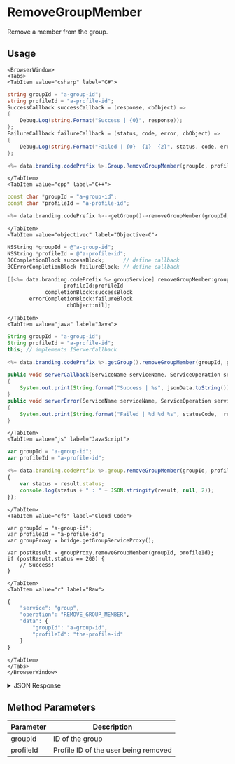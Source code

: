 # RemoveGroupMember

Remove a member from the group.

<PartialServop service_name="group" operation_name="REMOVE_GROUP_MEMBER" />

## Usage

```mdx-code-block
<BrowserWindow>
<Tabs>
<TabItem value="csharp" label="C#">
```

```csharp
string groupId = "a-group-id";
string profileId = "a-profile-id";
SuccessCallback successCallback = (response, cbObject) =>
{
    Debug.Log(string.Format("Success | {0}", response));
};
FailureCallback failureCallback = (status, code, error, cbObject) =>
{
    Debug.Log(string.Format("Failed | {0}  {1}  {2}", status, code, error));
};

<%= data.branding.codePrefix %>.Group.RemoveGroupMember(groupId, profileId, successCallback, failureCallback);
```

```mdx-code-block
</TabItem>
<TabItem value="cpp" label="C++">
```

```cpp
const char *groupId = "a-group-id";
const char *profileId = "a-profile-id";

<%= data.branding.codePrefix %>->getGroup()->removeGroupMember(groupId, profileId, this);
```

```mdx-code-block
</TabItem>
<TabItem value="objectivec" label="Objective-C">
```

```objectivec
NSString *groupId = @"a-group-id";
NSString *profileId = @"a-profile-id";
BCCompletionBlock successBlock;      // define callback
BCErrorCompletionBlock failureBlock; // define callback

[[<%= data.branding.codePrefix %> groupService] removeGroupMember:groupId
                  profileId:profileId
            completionBlock:successBlock
       errorCompletionBlock:failureBlock
                   cbObject:nil];
```

```mdx-code-block
</TabItem>
<TabItem value="java" label="Java">
```

```java
String groupId = "a-group-id";
String profileId = "a-profile-id";
this; // implements IServerCallback

<%= data.branding.codePrefix %>.getGroup().removeGroupMember(groupId, profileId, this);

public void serverCallback(ServiceName serviceName, ServiceOperation serviceOperation, JSONObject jsonData)
{
    System.out.print(String.format("Success | %s", jsonData.toString()));
}
public void serverError(ServiceName serviceName, ServiceOperation serviceOperation, int statusCode, int reasonCode, String jsonError)
{
    System.out.print(String.format("Failed | %d %d %s", statusCode,  reasonCode, jsonError.toString()));
}
```

```mdx-code-block
</TabItem>
<TabItem value="js" label="JavaScript">
```

```javascript
var groupId = "a-group-id";
var profileId = "a-profile-id";

<%= data.branding.codePrefix %>.group.removeGroupMember(groupId, profileId, result =>
{
	var status = result.status;
	console.log(status + " : " + JSON.stringify(result, null, 2));
});
```

```mdx-code-block
</TabItem>
<TabItem value="cfs" label="Cloud Code">
```

```cfscript
var groupId = "a-group-id";
var profileId = "a-profile-id";
var groupProxy = bridge.getGroupServiceProxy();

var postResult = groupProxy.removeGroupMember(groupId, profileId);
if (postResult.status == 200) {
    // Success!
}
```

```mdx-code-block
</TabItem>
<TabItem value="r" label="Raw">
```

```r
{
	"service": "group",
	"operation": "REMOVE_GROUP_MEMBER",
	"data": {
		"groupId": "a-group-id",
		"profileId": "the-profile-id"
	}
}
```

```mdx-code-block
</TabItem>
</Tabs>
</BrowserWindow>
```

<details>
<summary>JSON Response</summary>

```json
{
    "status": 200,
    "data": null
}
```
</details>

## Method Parameters
Parameter | Description
--------- | -----------
groupId | ID of the group
profileId | Profile ID of the user being removed


